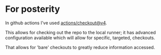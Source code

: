 # For posterity

In github actions I've used [actions/checkout@v4](https://github.com/actions/checkout).

This allows for checking out the repo to the local runner; it has advanced configuration available which will allow for specific, targeted, checkouts.

That allows for 'bare' checkouts to greatly reduce information accessed.